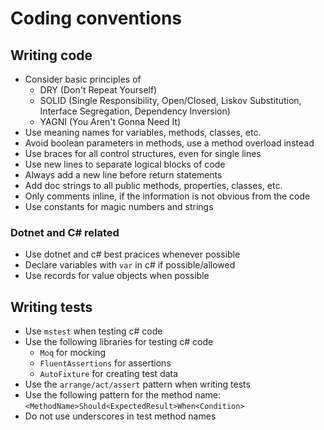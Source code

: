 # Coding conventions

## Writing code
- Consider basic principles of
  - DRY (Don't Repeat Yourself)
  - SOLID (Single Responsibility, Open/Closed, Liskov Substitution, Interface Segregation, Dependency Inversion)
  - YAGNI (You Aren't Gonna Need It)
- Use meaning names for variables, methods, classes, etc.
- Avoid boolean parameters in methods, use a method overload instead
- Use braces for all control structures, even for single lines
- Use new lines to separate logical blocks of code
- Always add a new line before return statements
- Add doc strings to all public methods, properties, classes, etc.
- Only comments inline, if the information is not obvious from the code
- Use constants for magic numbers and strings

### Dotnet and C# related
- Use dotnet and c# best pracices whenever possible
- Declare variables with `var` in c# if possible/allowed
- Use records for value objects when possible

## Writing tests
- Use `mstest` when testing c# code
- Use the following libraries for testing c# code
  - `Moq` for mocking
  - `FluentAssertions` for assertions
  - `AutoFixture` for creating test data
- Use the `arrange/act/assert` pattern when writing tests
- Use the following pattern for the method name: `<MethodName>Should<ExpectedResult>When<Condition>`
- Do not use underscores in test method names
